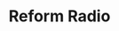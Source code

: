 ---
title: "Reform Radio"
logo: reformradio.png
stream_url:
- [station, https://testform.out.airtime.pro/testform_a, online]
description: "Reform Radio broadcasts the best in music, arts and culture from Manchester to the World."
url: "https://www.reformradio.co.uk/"
support: ""
location: Manchester, UK
play_time: 24/7
recommended: 
---